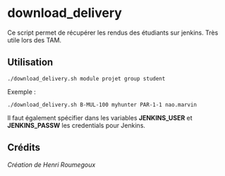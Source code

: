 # download_delivery

Ce script permet de récupérer les rendus des étudiants sur jenkins. Très utile lors des TAM.

## Utilisation

```
./download_delivery.sh module projet group student
```
Exemple : 
```
./download_delivery.sh B-MUL-100 myhunter PAR-1-1 nao.marvin
```

Il faut également spécifier dans les variables **JENKINS_USER** et **JENKINS_PASSW** les credentials pour Jenkins.

## Crédits
_Création de Henri Roumegoux_